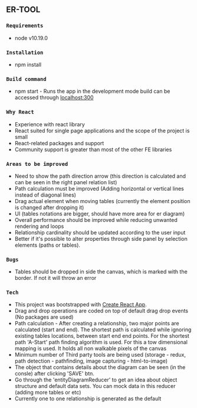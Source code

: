## ER-TOOL


### `Requirements`
* node  v10.19.0

### `Installation`
* npm install

### `Build command`
* npm start - Runs the app in the development mode
build can be accessed through [localhost:300](http://localhost:3000/)

### `Why React`
* Experience with react library
* React suited for single page applications and the scope of the project is small
* React-related packages and support
* Community support is greater than most of the other FE libraries

### `Areas to be improved`
* Need to show the path direction arrow (this direction is calculated and can be seen in the right panel relation list) 
* Path calculation must be improved (Adding horizontal or vertical lines instead of diagonal lines)
* Drag actual element when moving tables (currently the element position is changed after dropping it)
* UI (tables notations are bigger, should have more area for er diagram)
* Overall performance should be improved while reducing unwanted rendering and loops
* Relationship cardinality should be updated according to the user input
* Better if it's possible to alter properties through side panel by selection elements (paths or tables).

### `Bugs`
* Tables should be dropped in side the canvas, which is marked with the border. If not it will throw an error

### `Tech`
* This project was bootstrapped with [Create React App](https://github.com/facebook/create-react-app).
* Drag and drop operations are coded on top of default drag drop events (No packages are used)
* Path calculation - After creating a relationship, two major points are calculated (start and end). 
The shortest path is calculated while ignoring existing tables locations, between start end end points. For the shortest path 'A-Start' path finding algorithm is used.
For this a tow dimensional mapping is used. It holds all non walkable pixels of the canvas
* Minimum number of Third party tools are being used (storage - redux, path detection - pathfinding, image capturing - html-to-image)
* The object that contains details about the diagram can be seen (in the consle) after clicking 'SAVE' btn.
* Go through the 'entityDiagramReducer' to get an idea about object structure and default data sets. You can mock data in this reducer (adding more tables or etc)
* Currently one to one relationship is generated as the default